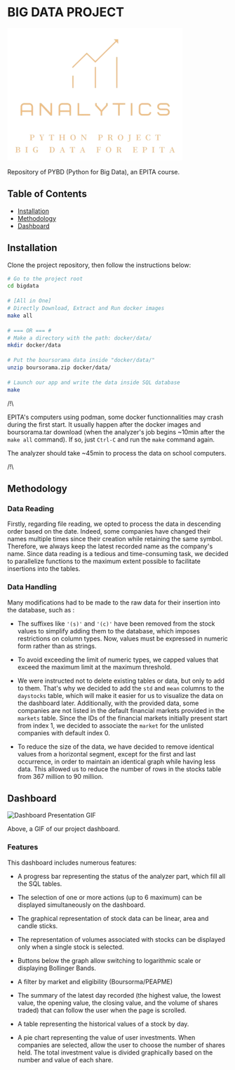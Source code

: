 # BIG DATA PROJECT

![Logo Project.](dashboard/assets/logo.png)

Repository of PYBD (Python for Big Data), an EPITA course.

## Table of Contents

- [Installation](#installation)
- [Methodology](#methodology)
- [Dashboard](#dashboard)

## Installation

Clone the project repository, then follow the instructions below:

```sh
# Go to the project root
cd bigdata

# [All in One]
# Directly Download, Extract and Run docker images
make all

# === OR === #
# Make a directory with the path: docker/data/
mkdir docker/data

# Put the boursorama data inside "docker/data/"
unzip boursorama.zip docker/data/

# Launch our app and write the data inside SQL database
make
```

/!\ 

EPITA's computers using podman, some docker functionnalities may crash during the first start. It usually happen after the docker images and boursorama.tar download (when the analyzer's job begins ~10min after the ```make all``` command). If so, just ```Ctrl-C``` and run the ```make``` command again.

The analyzer should take ~45min to process the data on school computers.

/!\

## Methodology

### Data Reading


Firstly, regarding file reading, we opted to process the data in descending order based on the date. Indeed, some companies have changed their names multiple times since their creation while retaining the same symbol. Therefore, we always keep the latest recorded name as the company's name. Since data reading is a tedious and time-consuming task, we decided to parallelize functions to the maximum extent possible to facilitate insertions into the tables.

### Data Handling


Many modifications had to be made to the raw data for their insertion into the database, such as :

- The suffixes like `'(s)'` and `'(c)'` have been removed from the stock values to simplify adding them to the database, which imposes restrictions on column types. Now, values must be expressed in numeric form rather than as strings.

- To avoid exceeding the limit of numeric types, we capped values that exceed the maximum limit at the maximum threshold.

- We were instructed not to delete existing tables or data, but only to add to them. That's why we decided to add the `std` and `mean` columns to the `daystocks` table, which will make it easier for us to visualize the data on the dashboard later. Additionally, with the provided data, some companies are not listed in the default financial markets provided in the `markets` table. Since the IDs of the financial markets initially present start from index 1, we decided to associate the `market` for the unlisted companies with default index 0.

- To reduce the size of the data, we have decided to remove identical values from a horizontal segment, except for the first and last occurrence, in order to maintain an identical graph while having less data. This allowed us to reduce the number of rows in the stocks table from 367 million to 90 million.
## Dashboard

![Dashboard Presentation GIF](dashboard/assets/dashboard.gif)

Above, a GIF of our project dashboard.

### Features

This dashboard includes numerous features:

- A progress bar representing the status of the analyzer part, which fill all the SQL tables.
- The selection of one or more actions (up to 6 maximum) can be displayed simultaneously on the dashboard.

-  The graphical representation of stock data can be linear, area and candle sticks.
- The representation of volumes associated with stocks can be displayed only when a single stock is selected.
- Buttons below the graph allow switching to logarithmic scale or displaying Bollinger Bands.
- A filter by market and eligibility (Boursorma/PEAPME)
- The summary of the latest day recorded (the highest value, the lowest value, the opening value, the closing value, and the volume of shares traded) that can follow the user when the page is scrolled.

- A table representing the historical values of a stock by day.
- A pie chart representing the value of user investments. When companies are selected, allow the user to choose the number of shares held. The total investment value is divided graphically based on the number and value of each share.
